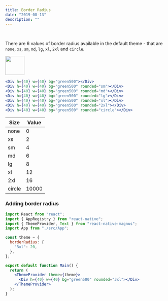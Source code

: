 ```yaml
---
title: Border Radius
date: "2019-08-13"
description: ""
---
```


<br />

There are 6 values of border radius available in the default theme - that are `none`, `xs`, `sm`, `md`, `lg`, `xl`, `2xl` and `circle`.

<img src="/images/docs/div/5.png"  style="height: 60px; width: auto;"   />

```jsx
<Div h={40} w={40} bg="green500"></Div>
<Div h={40} w={40} bg="green500" rounded="sm"></Div>
<Div h={40} w={40} bg="green500" rounded="md"></Div>
<Div h={40} w={40} bg="green500" rounded="lg"></Div>
<Div h={40} w={40} bg="green500" rounded="xl"></Div>
<Div h={40} w={40} bg="green500" rounded="2xl"></Div>
<Div h={40} w={40} bg="green500" rounded="circle"></Div>
```

| Size   | Value |
| ------ | ----- |
| none   | 0     |
| xs     | 2     |
| sm     | 4     |
| md     | 6     |
| lg     | 8     |
| xl     | 12    |
| 2xl    | 16    |
| circle | 10000 |

### Adding border radius

```jsx
import React from "react";
import { AppRegistry } from "react-native";
import { ThemeProvider, Text } from "react-native-magnus";
import App from "./src/App";

const theme = {
  borderRadius: {
    "3xl": 20,
  },
};

export default function Main() {
  return (
    <ThemeProvider theme={theme}>
      <Div h={40} w={40} bg="green500" rounded="3xl"></Div>
    </ThemeProvider>
  );
}
```
